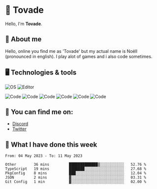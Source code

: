 # 👋 Tovade
Hello, I'm **Tovade**.

## 🤵 About me

Hello, online you find me as 'Tovade' but my actual name is Noëll (pronounced in english). I play alot of games and i also code sometimes.

## 🖥️ Technologies & tools

![OS](https://img.shields.io/badge/OS-Windows-informational?style=flat&logo=OS&logoColor=white&color=2bbc8a)
![Editor](https://img.shields.io/badge/Editor-VScode-informational?style=flat&logo=Editor&logoColor=white&color=2bbc8a)

![Code](https://img.shields.io/badge/Code-Javascript-informational?style=flat&logo=Code&logoColor=white&color=2bbc8a)
![Code](https://img.shields.io/badge/Code-Nodejs-informational?style=flat&logo=Code&logoColor=white&color=2bbc8a)
![Code](https://img.shields.io/badge/Code-Typescript-informational?style=flat&logo=Code&logoColor=white&color=2bbc8a) 
![Code](https://img.shields.io/badge/Code-HTML-informational?style=flat&logo=Code&logoColor=white&color=2bbc8a)
![Code](https://img.shields.io/badge/Code-CSS-informational?style=flat&logo=Code&logoColor=white&color=2bbc8a)
![Code](https://img.shields.io/badge/Code-React-informational?style=flat&logo=Code&logoColor=white&color=2bbc8a)

## 👭 You can find me on:
- [Discord](https://discord.gg/y3eQ8wraD5)
- [Twitter](https://twitter.com/tovados)
## 📰 What I have done this week
<!--START_SECTION:waka-->

```text
From: 04 May 2023 - To: 11 May 2023

Other        36 mins         █████████████▒░░░░░░░░░░░   52.76 %
TypeScript   19 mins         ███████░░░░░░░░░░░░░░░░░░   27.68 %
PkgConfig    8 mins          ███░░░░░░░░░░░░░░░░░░░░░░   12.04 %
JSON         2 mins          ▓░░░░░░░░░░░░░░░░░░░░░░░░   03.31 %
Git Config   1 min           ▓░░░░░░░░░░░░░░░░░░░░░░░░   02.00 %
```

<!--END_SECTION:waka-->
